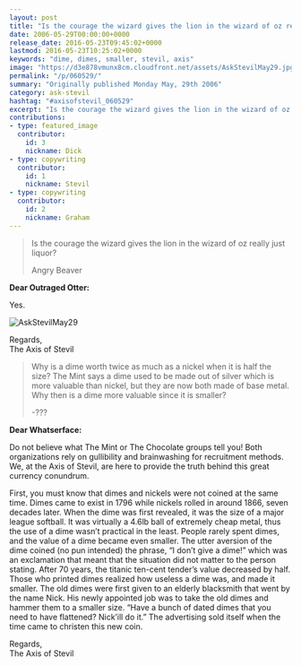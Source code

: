 ```yaml
---
layout: post
title: "Is the courage the wizard gives the lion in the wizard of oz really just liquor?"
date: 2006-05-29T00:00:00+0000
release_date: 2016-05-23T09:45:02+0000
lastmod: 2016-05-23T10:25:02+0000
keywords: "dime, dimes, smaller, stevil, axis"
image: "https://d3e878vmunx8cm.cloudfront.net/assets/AskStevilMay29.jpg"
permalink: "/p/060529/"
summary: "Originally published Monday May, 29th 2006"
category: ask-stevil
hashtag: "#axisofstevil_060529"
excerpt: "Is the courage the wizard gives the lion in the wizard of oz really just liquor? and other great questions from Monday May, 29th 2006"
contributions:
- type: featured_image
  contributor:
    id: 3
    nickname: Dick
- type: copywriting
  contributor:
    id: 1
    nickname: Stevil
- type: copywriting
  contributor:
    id: 2
    nickname: Graham
---
```


[p01]: https://d3e878vmunx8cm.cloudfront.net/assets/AskStevilMay29.jpg "AskStevilMay29"[p02]: https://d3e878vmunx8cm.cloudfront.net/assets/AskStevilJune16d.jpg "AskStevilJune16d"
> Is the courage the wizard gives the lion in the wizard of oz really just liquor?
> 
> Angry Beaver

**Dear Outraged Otter:**

Yes.

![AskStevilMay29][p01]

Regards,  
The Axis of Stevil

> Why is a dime worth twice as much as a nickel when it is half the size?  The Mint says a dime used to be made out of silver which is more valuable than nickel, but they are now both made of base metal. Why then is a dime more valuable since it is smaller? 
> 
> -???

**Dear Whatserface:**

Do not believe what The Mint or The Chocolate groups tell you!  Both organizations rely on gullibility and brainwashing for recruitment methods.  We, at the Axis of Stevil, are here to provide the truth behind this great currency conundrum.

First, you must know that dimes and nickels were not coined at the same time.  Dimes came to exist in 1796 while nickels rolled in around 1866, seven decades later.  When the dime was first revealed, it was the size of a major league softball.  It was virtually a 4.6lb ball of extremely cheap metal, thus the use of a dime wasn’t practical in the least.  People rarely spent dimes, and the value of a dime became even smaller.  The utter aversion of the dime coined (no pun intended) the phrase, “I don’t give a dime!” which was an exclamation that meant that the situation did not matter to the person stating.  After 70 years, the titanic ten-cent tender’s value decreased by half.  Those who printed dimes realized how useless a dime was, and made it smaller.  The old dimes were first given to an elderly blacksmith that went by the name Nick.  His newly appointed job was to take the old dimes and hammer them to a smaller size. “Have a bunch of dated dimes that you need to have flattened?  Nick’ill do it.”  The advertising sold itself when the time came to christen this new coin. 

Regards,  
The Axis of Stevil
